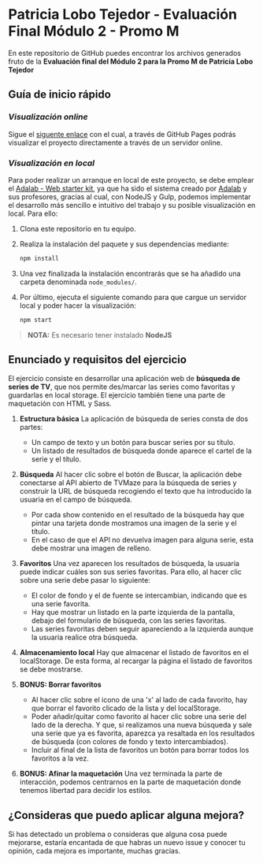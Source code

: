 # Patricia Lobo Tejedor - Evaluación Final Módulo 2 - Promo M

En este repositorio de GitHub puedes encontrar los archivos generados fruto de la **Evaluación final del Módulo 2 para la Promo M de Patricia Lobo Tejedor**

## Guía de inicio rápido

### **_Visualización online_**

Sigue el [siguente enlace](http://beta.adalab.es/modulo-2-evaluacion-final-PatriciaLoboTejedor) con el cual, a través de GitHub Pages podrás visualizar el proyecto directamente a través de un servidor online.

### **_Visualización en local_**

Para poder realizar un arranque en local de este proyecto, se debe emplear el [Adalab - Web starter kit](https://github.com/Adalab/Adalab-web-starter-kit), ya que ha sido el sistema creado por [Adalab](https://adalab.es/) y sus profesores, gracias al cual, con NodeJS y Gulp, podemos implementar el desarrollo más sencillo e intuitivo del trabajo y su posible visualización en local. Para ello:

1. Clona este repositorio en tu equipo.
2. Realiza la instalación del paquete y sus dependencias mediante:

   ```bash
   npm install
   ```

3. Una vez finalizada la instalación encontrarás que se ha añadido una carpeta denominada `node_modules/`.
4. Por último, ejecuta el siguiente comando para que cargue un servidor local y poder hacer la visualización:

   ```bash
   npm start
   ```

> **NOTA:** Es necesario tener instalado **NodeJS**

## Enunciado y requisitos del ejercicio

El ejercicio consiste en desarrollar una aplicación web de **búsqueda de series de TV**, que nos permite des/marcar las series como favoritas y guardarlas en local storage. El ejercicio también tiene una parte de maquetación con HTML y Sass.

1. **Estructura básica**
   La aplicación de búsqueda de series consta de dos partes:

   - Un campo de texto y un botón para buscar series por su título.
   - Un listado de resultados de búsqueda donde aparece el cartel de la serie y el título.

2. **Búsqueda**
   Al hacer clic sobre el botón de Buscar, la aplicación debe conectarse al API abierto de TVMaze para la búsqueda de series y construir la URL de búsqueda recogiendo el texto que ha introducido la usuaria en el
   campo de búsqueda.

   - Por cada show contenido en el resultado de la búsqueda hay que pintar una tarjeta donde mostramos una imagen de la serie y el título.
   - En el caso de que el API no devuelva imagen para alguna serie, esta debe mostrar una imagen de relleno.

3. **Favoritos**
   Una vez aparecen los resultados de búsqueda, la usuaria puede indicar cuáles son sus series favoritas. Para ello, al hacer clic sobre una serie debe pasar lo siguiente:

   - El color de fondo y el de fuente se intercambian, indicando que es una serie favorita.
   - Hay que mostrar un listado en la parte izquierda de la pantalla, debajo del formulario de búsqueda, con las series favoritas.
   - Las series favoritas deben seguir apareciendo a la izquierda aunque la usuaria realice otra búsqueda.

4. **Almacenamiento local**
   Hay que almacenar el listado de favoritos en el localStorage. De esta forma, al recargar la página el listado de favoritos se debe mostrarse.

5. **BONUS: Borrar favoritos**

   - Al hacer clic sobre el icono de una 'x' al lado de cada favorito, hay que borrar el favorito clicado de la lista y del localStorage.
   - Poder añadir/quitar como favorito al hacer clic sobre una serie del lado de la derecha. Y que, si realizamos una nueva búsqueda y sale una serie que ya es favorita, aparezca ya resaltada en los resultados de búsqueda (con colores de fondo y texto intercambiados).
   - Incluir al final de la lista de favoritos un botón para borrar todos los favoritos a la vez.

6. **BONUS: Afinar la maquetación**
   Una vez terminada la parte de interacción, podemos centrarnos en la parte de maquetación donde tenemos libertad para decidir los estilos.

## ¿Consideras que puedo aplicar alguna mejora?

Si has detectado un problema o consideras que alguna cosa puede mejorarse, estaría encantada de que habras un nuevo issue y conocer tu opinión, cada mejora es importante, muchas gracias.
